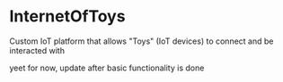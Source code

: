 # InternetOfToys
Custom IoT platform that allows "Toys" (IoT devices) to connect and be interacted with



yeet for now, update after basic functionality is done
